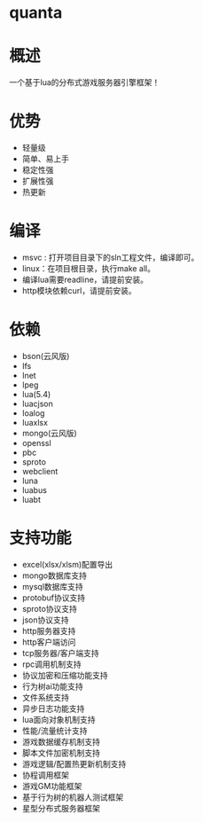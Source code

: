 # quanta

# 概述
一个基于lua的分布式游戏服务器引擎框架！

# 优势
- 轻量级
- 简单、易上手
- 稳定性强
- 扩展性强
- 热更新

# 编译
- msvc : 打开项目目录下的sln工程文件，编译即可。
- linux：在项目根目录，执行make all。
- 编译lua需要readline，请提前安装。
- http模块依赖curl，请提前安装。

# 依赖
- bson(云风版)
- lfs
- lnet
- lpeg
- lua(5.4)
- luacjson
- loalog
- luaxlsx
- mongo(云风版)
- openssl
- pbc
- sproto
- webclient
- luna
- luabus
- luabt

# 支持功能
- excel(xlsx/xlsm)配置导出
- mongo数据库支持
- mysql数据库支持
- protobuf协议支持
- sproto协议支持
- json协议支持
- http服务器支持
- http客户端访问
- tcp服务器/客户端支持
- rpc调用机制支持
- 协议加密和压缩功能支持
- 行为树ai功能支持
- 文件系统支持
- 异步日志功能支持
- lua面向对象机制支持
- 性能/流量统计支持
- 游戏数据缓存机制支持
- 脚本文件加密机制支持
- 游戏逻辑/配置热更新机制支持
- 协程调用框架
- 游戏GM功能框架
- 基于行为树的机器人测试框架
- 星型分布式服务器框架

